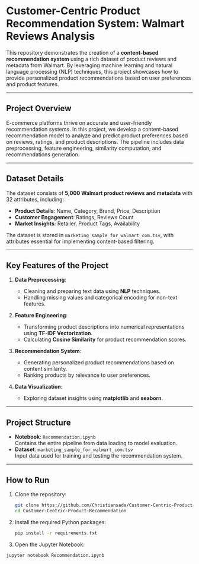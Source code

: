 # Customer-Centric Product Recommendation System: Walmart Reviews Analysis

This repository demonstrates the creation of a **content-based recommendation system** using a rich dataset of product reviews and metadata from Walmart. By leveraging machine learning and natural language processing (NLP) techniques, this project showcases how to provide personalized product recommendations based on user preferences and product features.

---

## Project Overview

E-commerce platforms thrive on accurate and user-friendly recommendation systems. In this project, we develop a content-based recommendation model to analyze and predict product preferences based on reviews, ratings, and product descriptions. The pipeline includes data preprocessing, feature engineering, similarity computation, and recommendations generation.

---

## Dataset Details

The dataset consists of **5,000 Walmart product reviews and metadata** with 32 attributes, including:

- **Product Details**: Name, Category, Brand, Price, Description
- **Customer Engagement**: Ratings, Reviews Count
- **Market Insights**: Retailer, Product Tags, Availability

The dataset is stored in `marketing_sample_for_walmart_com.tsv`, with attributes essential for implementing content-based filtering.

---

## Key Features of the Project

1. **Data Preprocessing**:
   - Cleaning and preparing text data using **NLP** techniques.
   - Handling missing values and categorical encoding for non-text features.

2. **Feature Engineering**:
   - Transforming product descriptions into numerical representations using **TF-IDF Vectorization**.
   - Calculating **Cosine Similarity** for product recommendation scores.

3. **Recommendation System**:
   - Generating personalized product recommendations based on content similarity.
   - Ranking products by relevance to user preferences.

4. **Data Visualization**:
   - Exploring dataset insights using **matplotlib** and **seaborn**.

---

## Project Structure

- **Notebook**: `Recommendation.ipynb`  
  Contains the entire pipeline from data loading to model evaluation.
- **Dataset**: `marketing_sample_for_walmart_com.tsv`  
  Input data used for training and testing the recommendation system.

---

## How to Run

1. Clone the repository:
   ```bash
   git clone https://github.com/Christiansada/Customer-Centric-Product-Recommendation.git
   cd Customer-Centric-Product-Recommendation


2. Install the required Python packages:
   ```bash
   pip install -r requirements.txt


3. Open the Jupyter Notebook:
  ```bash
  jupyter notebook Recommendation.ipynb
